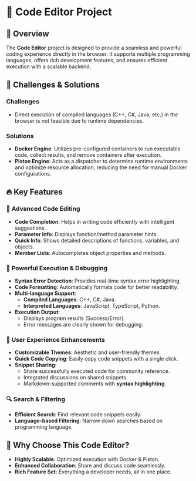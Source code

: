 # 🚀 Code Editor Project

## 📌 Overview
The **Code Editor** project is designed to provide a seamless and powerful coding experience directly in the browser. It supports multiple programming languages, offers rich development features, and ensures efficient execution with a scalable backend.

## 🎯 Challenges & Solutions

### **Challenges**
- Direct execution of compiled languages (C++, C#, Java, etc.) in the browser is not feasible due to runtime dependencies.
  
### **Solutions**
- **Docker Engine**: Utilizes pre-configured containers to run executable code, collect results, and remove containers after execution.
- **Piston Engine**: Acts as a dispatcher to determine runtime environments and optimize resource allocation, reducing the need for manual Docker configurations.

## 🔥 Key Features

### 📝 **Advanced Code Editing**
- **Code Completion**: Helps in writing code efficiently with intelligent suggestions.
- **Parameter Info**: Displays function/method parameter hints.
- **Quick Info**: Shows detailed descriptions of functions, variables, and objects.
- **Member Lists**: Autocompletes object properties and methods.

### 🚀 **Powerful Execution & Debugging**
- **Syntax Error Detection**: Provides real-time syntax error highlighting.
- **Code Formatting**: Automatically formats code for better readability.
- **Multi-language Support**:
  - **Compiled Languages**: C++, C#, Java.
  - **Interpreted Languages**: JavaScript, TypeScript, Python.
- **Execution Output**:
  - Displays program results (Success/Error).
  - Error messages are clearly shown for debugging.

### 🌟 **User Experience Enhancements**
- **Customizable Themes**: Aesthetic and user-friendly themes.
- **Quick Code Copying**: Easily copy code snippets with a single click.
- **Snippet Sharing**:
  - Share successfully executed code for community reference.
  - Integrated discussions on shared snippets.
  - Markdown-supported comments with **syntax highlighting**.

### 🔍 **Search & Filtering**
- **Efficient Search**: Find relevant code snippets easily.
- **Language-based Filtering**: Narrow down searches based on programming language.

## 🎯 Why Choose This Code Editor?
- **Highly Scalable**: Optimized execution with Docker & Piston.
- **Enhanced Collaboration**: Share and discuss code seamlessly.
- **Rich Feature Set**: Everything a developer needs, all in one place.
